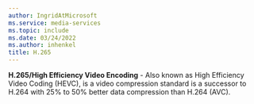 ```yaml
---
author: IngridAtMicrosoft
ms.service: media-services
ms.topic: include
ms.date: 03/24/2022
ms.author: inhenkel
title: H.265
---
```


**H.265/High Efficiency Video Encoding** - Also known as High Efficiency Video Coding (HEVC), is a video compression standard is a successor to H.264 with 25% to 50% better data compression than H.264 (AVC).
